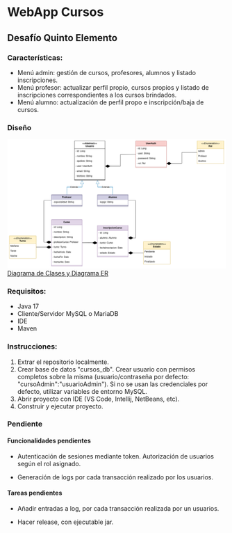 # WebApp Cursos
## Desafío Quinto Elemento
### Características:
- Menú admin: gestión de cursos, profesores, alumnos y listado inscripciones.
- Menú profesor: actualizar perfil propio, cursos propios y listado de inscripciones correspondientes a los cursos brindados.
- Menú alumno: actualización de perfil propo e inscripción/baja de cursos.

### Diseño
![Diagrama de Clases](/imgs/cursos-Diagrama%20de%20Clases.png)
[Diagrama de Clases y Diagrama ER](https://drive.google.com/file/d/110WeFUXv8-4IYYI2K75dTfcX-1R-rXDP/view?usp=sharing)

### Requisitos:
- Java 17
- Cliente/Servidor MySQL o MariaDB
- IDE
- Maven

### Instrucciones:
1. Extrar el repositorio localmente.
2. Crear base de datos "cursos_db". Crear usuario con permisos completos sobre la misma (usuario/contraseña por defecto: "cursoAdmin":"usuarioAdmin"). Si no se usan las credenciales por defecto, utilizar variables de entorno MySQL.
3. Abrir proyecto con IDE (VS Code, Intellij, NetBeans, etc).
4. Construir y ejecutar proyecto.


### Pendiente
#### Funcionalidades pendientes
- Autenticación de sesiones mediante token. Autorización de usuarios según el rol asignado.

- Generación de logs por cada transacción realizado por los usuarios.

#### Tareas pendientes

- Añadir entradas a log, por cada transacción realizada por un usuarios.

- Hacer release, con ejecutable jar.
